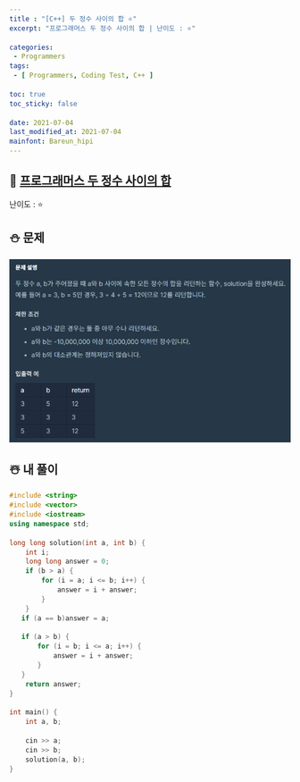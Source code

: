 ```yaml
---
title : "[C++] 두 정수 사이의 합 ⭐"
excerpt: "프로그래머스 두 정수 사이의 합 | 난이도 : ⭐"

categories:
 - Programmers
tags:
 - [ Programmers, Coding Test, C++ ]

toc: true
toc_sticky: false

date: 2021-07-04
last_modified_at: 2021-07-04
mainfont: Bareun_hipi
---
```


## 🍦 [프로그래머스 두 정수 사이의 합](https://programmers.co.kr/learn/courses/30/lessons/12912) 
난이도 : ⭐ 

## ⛄ 문제
![image](\assets\images\pr1.png)

## ☃️ 내 풀이 
```c++
#include <string>
#include <vector>
#include <iostream>
using namespace std;

long long solution(int a, int b) {
    int i;
    long long answer = 0;
    if (b > a) {
        for (i = a; i <= b; i++) {
            answer = i + answer;
        }
    }
   if (a == b)answer = a;

   if (a > b) {
       for (i = b; i <= a; i++) {
           answer = i + answer;
       }
   }
    return answer;
}

int main() {
    int a, b;

    cin >> a;
    cin >> b;
    solution(a, b);
}
```